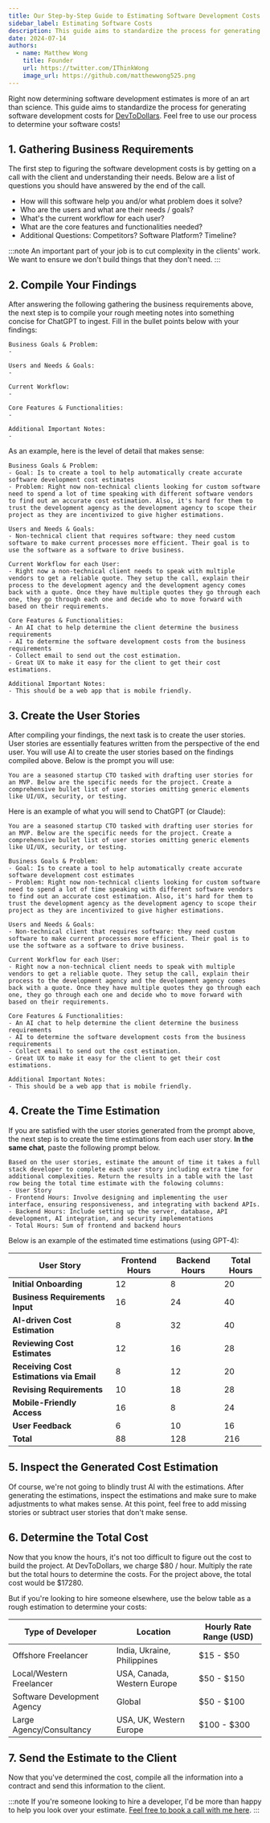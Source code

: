 ```yaml
---
title: Our Step-by-Step Guide to Estimating Software Development Costs with AI
sidebar_label: Estimating Software Costs
description: This guide aims to standardize the process for generating software development costs for DevToDollars
date: 2024-07-14
authors:
  - name: Matthew Wong
    title: Founder
    url: https://twitter.com/IThinkWong
    image_url: https://github.com/matthewwong525.png
---
```

Right now determining software development estimates is more of an art than science. This guide aims to standardize the process for generating software development costs for [DevToDollars](https://devtodollars.com). Feel free to use our process to determine your software costs!
## 1. Gathering Business Requirements
The first step to figuring the software development costs is by getting on a call with the client and understanding their needs. Below are a list of questions you should have answered by the end of the call.

- How will this software help you and/or what problem does it solve?
- Who are the users and what are their needs / goals?
- What's the current workflow for each user?
- What are the core features and functionalities needed?
- Additional Questions: Competitors? Software Platform? Timeline?

:::note
An important part of your job is to cut complexity in the clients' work. We want to ensure we don't build things that they don't need.
:::

## 2. Compile Your Findings
After answering the following gathering the business requirements above, the next step is to compile your rough meeting notes into something concise for ChatGPT to ingest. Fill in the bullet points below with your findings:

```
Business Goals & Problem:
- 

Users and Needs & Goals:
- 

Current Workflow:
- 

Core Features & Functionalities:
- 

Additional Important Notes:
- 
```

As an example, here is the level of detail that makes sense:
```
Business Goals & Problem:
- Goal: Is to create a tool to help automatically create accurate software development cost estimates
- Problem: Right now non-technical clients looking for custom software need to spend a lot of time speaking with different software vendors to find out an accurate cost estimation. Also, it's hard for them to trust the development agency as the development agency to scope their project as they are incentivized to give higher estimations.

Users and Needs & Goals:
- Non-technical client that requires software: they need custom software to make current processes more efficient. Their goal is to use the software as a software to drive business.

Current Workflow for each User:
- Right now a non-technical client needs to speak with multiple vendors to get a reliable quote. They setup the call, explain their process to the development agency and the development agency comes back with a quote. Once they have multiple quotes they go through each one, they go through each one and decide who to move forward with based on their requirements. 

Core Features & Functionalities:
- An AI chat to help determine the client determine the business requirements
- AI to determine the software development costs from the business requirements
- Collect email to send out the cost estimation.
- Great UX to make it easy for the client to get their cost estimations. 

Additional Important Notes:
- This should be a web app that is mobile friendly.
```

## 3. Create the User Stories
After compiling your findings, the next task is to create the user stories. User stories are essentially features written from the perspective of the end user. You will use AI to create the user stories based on the findings compiled above. Below is the prompt you will use:

```
You are a seasoned startup CTO tasked with drafting user stories for an MVP. Below are the specific needs for the project. Create a comprehensive bullet list of user stories omitting generic elements like UI/UX, security, or testing.
```

Here is an example of what you will send to ChatGPT (or Claude):
```
You are a seasoned startup CTO tasked with drafting user stories for an MVP. Below are the specific needs for the project. Create a comprehensive bullet list of user stories omitting generic elements like UI/UX, security, or testing.

Business Goals & Problem:
- Goal: Is to create a tool to help automatically create accurate software development cost estimates
- Problem: Right now non-technical clients looking for custom software need to spend a lot of time speaking with different software vendors to find out an accurate cost estimation. Also, it's hard for them to trust the development agency as the development agency to scope their project as they are incentivized to give higher estimations.

Users and Needs & Goals:
- Non-technical client that requires software: they need custom software to make current processes more efficient. Their goal is to use the software as a software to drive business.

Current Workflow for each User:
- Right now a non-technical client needs to speak with multiple vendors to get a reliable quote. They setup the call, explain their process to the development agency and the development agency comes back with a quote. Once they have multiple quotes they go through each one, they go through each one and decide who to move forward with based on their requirements. 

Core Features & Functionalities:
- An AI chat to help determine the client determine the business requirements
- AI to determine the software development costs from the business requirements
- Collect email to send out the cost estimation.
- Great UX to make it easy for the client to get their cost estimations. 

Additional Important Notes:
- This should be a web app that is mobile friendly.
```

## 4. Create the Time Estimation
If you are satisfied with the user stories generated from the prompt above, the next step is to create the time estimations from each user story. **In the same chat**, paste the following prompt below.

```
Based on the user stories, estimate the amount of time it takes a full stack developer to complete each user story including extra time for additional complexities. Return the results in a table with the last row being the total time estimate with the folowing columns:
- User Story
- Frontend Hours: Involve designing and implementing the user interface, ensuring responsiveness, and integrating with backend APIs.
- Backend Hours: Include setting up the server, database, API development, AI integration, and security implementations
- Total Hours: Sum of frontend and backend hours
```

Below is an example of the estimated time estimations (using GPT-4):

| User Story                         | Frontend Hours | Backend Hours | Total Hours |
|------------------------------------|----------------|---------------|-------------|
| **Initial Onboarding**             | 12             | 8             | 20          |
| **Business Requirements Input**    | 16             | 24            | 40          |
| **AI-driven Cost Estimation**      | 8              | 32            | 40          |
| **Reviewing Cost Estimates**       | 12             | 16            | 28          |
| **Receiving Cost Estimations via Email** | 8          | 12            | 20          |
| **Revising Requirements**          | 10             | 18            | 28          |
| **Mobile-Friendly Access**         | 16             | 8             | 24          |
| **User Feedback**                  | 6              | 10            | 16          |
| **Total**                          | 88             | 128           | 216         |

## 5. Inspect the Generated Cost Estimation
Of course, we're not going to blindly trust AI with the estimations. After generating the estimations, inspect the estimations and make sure to make adjustments to what makes sense. At this point, feel free to add missing stories or subtract user stories that don't make sense.

## 6. Determine the Total Cost
Now that you know the hours, it's not too difficult to figure out the cost to build the project. At DevToDollars, we charge $80 / hour. Multiply the rate but the total hours to determine the costs. For the project above, the total cost would be $17280.

But if you're looking to hire someone elsewhere, use the below table as a rough estimation to determine your costs:

| Type of Developer           | Location                    | Hourly Rate Range (USD) |
| --------------------------- | --------------------------- | ----------------------- |
| Offshore Freelancer         | India, Ukraine, Philippines | $15 - $50               |
| Local/Western Freelancer    | USA, Canada, Western Europe | $50 - $150              |
| Software Development Agency | Global                      | $50 - $100              |
| Large Agency/Consultancy    | USA, UK, Western Europe     | $100 - $300             |
## 7. Send the Estimate to the Client
Now that you've determined the cost, compile all the information into a contract and send this information to the client. 

:::note
If you're someone looking to hire a developer, I'd be more than happy to help you look over your estimate. [Feel free to book a call with me here](https://usemotion.com/meet/ithinkwong/xyz6xw9?d=30).
:::